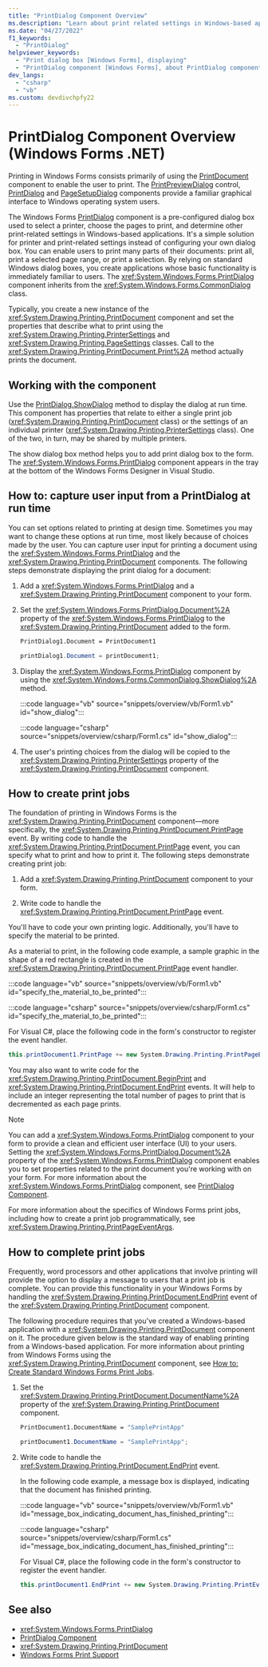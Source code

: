 ```yaml
---
title: "PrintDialog Component Overview"
ms.description: "Learn about print related settings in Windows-based applications."
ms.date: "04/27/2022"
f1_keywords:
  - "PrintDialog"
helpviewer_keywords:
  - "Print dialog box [Windows Forms], displaying"
  - "PrintDialog component [Windows Forms], about PrintDialog component"
dev_langs:
  - "csharp"
  - "vb"
ms.custom: devdivchpfy22
---
```


# PrintDialog Component Overview (Windows Forms .NET)

Printing in Windows Forms consists primarily of using the [PrintDocument](/dotnet/desktop/winforms/controls/printdocument-component-windows-forms?view=netframeworkdesktop-4.8&preserve-view=true) component to enable the user to print. The [PrintPreviewDialog](/dotnet/desktop/winforms/controls/printpreviewdialog-control-windows-forms?view=netframeworkdesktop-4.8&preserve-view=true) control, [PrintDialog](/dotnet/desktop/winforms/controls/printdialog-component-windows-forms?view=netframeworkdesktop-4.8&preserve-view=true) and [PageSetupDialog](/dotnet/desktop/winforms/controls/pagesetupdialog-component-windows-forms?view=netframeworkdesktop-4.8&preserve-view=true) components provide a familiar graphical interface to Windows operating system users.

The Windows Forms [PrintDialog](/dotnet/desktop/winforms/controls/printdialog-component-windows-forms?view=netframeworkdesktop-4.8&preserve-view=true) component is a pre-configured dialog box used to select a printer, choose the pages to print, and determine other print-related settings in Windows-based applications. It's a simple solution for printer and print-related settings instead of configuring your own dialog box. You can enable users to print many parts of their documents: print all, print a selected page range, or print a selection. By relying on standard Windows dialog boxes, you create applications whose basic functionality is immediately familiar to users. The <xref:System.Windows.Forms.PrintDialog> component inherits from the <xref:System.Windows.Forms.CommonDialog> class.

Typically, you create a new instance of the <xref:System.Drawing.Printing.PrintDocument> component and set the properties that describe what to print using the <xref:System.Drawing.Printing.PrinterSettings> and <xref:System.Drawing.Printing.PageSettings> classes. Call to the <xref:System.Drawing.Printing.PrintDocument.Print%2A> method actually prints the document.

## Working with the component

Use the [PrintDialog.ShowDialog](xref:System.Windows.Forms.CommonDialog.ShowDialog%2A) method to display the dialog at run time. This component has properties that relate to either a single print job (<xref:System.Drawing.Printing.PrintDocument> class) or the settings of an individual printer (<xref:System.Drawing.Printing.PrinterSettings> class). One of the two, in turn, may be shared by multiple printers.

The show dialog box method helps you to add print dialog box to the form. The <xref:System.Windows.Forms.PrintDialog> component appears in the tray at the bottom of the Windows Forms Designer in Visual Studio.

## How to: capture user input from a PrintDialog at run time

You can set options related to printing at design time. Sometimes you may want to change these options at run time, most likely because of choices made by the user. You can capture user input for printing a document using the <xref:System.Windows.Forms.PrintDialog> and the <xref:System.Drawing.Printing.PrintDocument> components. The following steps demonstrate displaying the print dialog for a document:

01. Add a <xref:System.Windows.Forms.PrintDialog> and a <xref:System.Drawing.Printing.PrintDocument> component to your form.

01. Set the <xref:System.Windows.Forms.PrintDialog.Document%2A> property of the <xref:System.Windows.Forms.PrintDialog> to the <xref:System.Drawing.Printing.PrintDocument> added to the form.

    ```vb
    PrintDialog1.Document = PrintDocument1
    ```

    ```csharp
    printDialog1.Document = printDocument1;
    ```

01. Display the <xref:System.Windows.Forms.PrintDialog> component by using the <xref:System.Windows.Forms.CommonDialog.ShowDialog%2A> method.

    :::code language="vb" source="snippets/overview/vb/Form1.vb" id="show_dialog":::

    :::code language="csharp" source="snippets/overview/csharp/Form1.cs" id="show_dialog":::

01. The user's printing choices from the dialog will be copied to the <xref:System.Drawing.Printing.PrinterSettings> property of the <xref:System.Drawing.Printing.PrintDocument> component.

## How to create print jobs

The foundation of printing in Windows Forms is the <xref:System.Drawing.Printing.PrintDocument> component—more specifically, the <xref:System.Drawing.Printing.PrintDocument.PrintPage> event. By writing code to handle the <xref:System.Drawing.Printing.PrintDocument.PrintPage> event, you can specify what to print and how to print it. The following steps demonstrate creating print job:

01. Add a <xref:System.Drawing.Printing.PrintDocument> component to your form.

01. Write code to handle the <xref:System.Drawing.Printing.PrintDocument.PrintPage> event.

You'll have to code your own printing logic. Additionally, you'll have to specify the material to be printed.

As a material to print, in the following code example, a sample graphic in the shape of a red rectangle is created in the <xref:System.Drawing.Printing.PrintDocument.PrintPage> event handler.

  :::code language="vb" source="snippets/overview/vb/Form1.vb" id="specify_the_material_to_be_printed":::

  :::code language="csharp" source="snippets/overview/csharp/Form1.cs" id="specify_the_material_to_be_printed":::

For Visual C#, place the following code in the form's constructor to register the event handler.

  ```csharp
  this.printDocument1.PrintPage += new System.Drawing.Printing.PrintPageEventHandler (this.printDocument1_PrintPage);  
  ```

You may also want to write code for the <xref:System.Drawing.Printing.PrintDocument.BeginPrint> and <xref:System.Drawing.Printing.PrintDocument.EndPrint> events. It will help to include an integer representing the total number of pages to print that is decremented as each page prints.

> [!NOTE]
> You can add a <xref:System.Windows.Forms.PrintDialog> component to your form to provide a clean and efficient user interface (UI) to your users. Setting the <xref:System.Windows.Forms.PrintDialog.Document%2A> property of the <xref:System.Windows.Forms.PrintDialog> component enables you to set properties related to the print document you're working with on your form. For more information about the <xref:System.Windows.Forms.PrintDialog> component, see [PrintDialog Component](/dotnet/desktop/winforms/controls/printdialog-component-windows-forms?view=netframeworkdesktop-4.8&preserve-view=true).

For more information about the specifics of Windows Forms print jobs, including how to create a print job programmatically, see <xref:System.Drawing.Printing.PrintPageEventArgs>.

## How to complete print jobs

Frequently, word processors and other applications that involve printing will provide the option to display a message to users that a print job is complete. You can provide this functionality in your Windows Forms by handling the <xref:System.Drawing.Printing.PrintDocument.EndPrint> event of the <xref:System.Drawing.Printing.PrintDocument> component.

The following procedure requires that you've created a Windows-based application with a <xref:System.Drawing.Printing.PrintDocument> component on it. The procedure given below is the standard way of enabling printing from a Windows-based application. For more information about printing from Windows Forms using the <xref:System.Drawing.Printing.PrintDocument> component, see [How to: Create Standard Windows Forms Print Jobs](/dotnet/desktop/winforms/advanced/how-to-create-standard-windows-forms-print-jobs?view=netframeworkdesktop-4.8&preserve-view=true).

01. Set the <xref:System.Drawing.Printing.PrintDocument.DocumentName%2A> property of the <xref:System.Drawing.Printing.PrintDocument> component.

    ```vb
    PrintDocument1.DocumentName = "SamplePrintApp"
    ```

    ```csharp
    printDocument1.DocumentName = "SamplePrintApp";
    ```

01. Write code to handle the <xref:System.Drawing.Printing.PrintDocument.EndPrint> event.

    In the following code example, a message box is displayed, indicating that the document has finished printing.

    :::code language="vb" source="snippets/overview/vb/Form1.vb" id="message_box_indicating_document_has_finished_printing":::
  
    :::code language="csharp" source="snippets/overview/csharp/Form1.cs" id="message_box_indicating_document_has_finished_printing":::

    For Visual C#, place the following code in the form's constructor to register the event handler.

    ```csharp
    this.printDocument1.EndPrint += new System.Drawing.Printing.PrintEventHandler (this.printDocument1_EndPrint);  
    ```

## See also

- <xref:System.Windows.Forms.PrintDialog>
- [PrintDialog Component](/dotnet/desktop/winforms/controls/printdialog-component-windows-forms?view=netframeworkdesktop-4.8&preserve-view=true)
- <xref:System.Drawing.Printing.PrintDocument>
- [Windows Forms Print Support](/dotnet/desktop/winforms/advanced/windows-forms-print-support?view=netframeworkdesktop-4.8&preserve-view=true)
